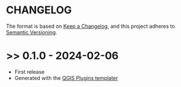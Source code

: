# CHANGELOG

The format is based on [Keep a Changelog](https://keepachangelog.com/), and this project adheres to [Semantic Versioning](https://semver.org/).

<!--

Unreleased

# >> version_tag - YYYY-DD-mm

### Added

### Changed

### Removed

-->

# >> 0.1.0 - 2024-02-06

- First release
- Generated with the [QGIS Plugins templater](https://oslandia.gitlab.io/qgis/template-qgis-plugin/)
